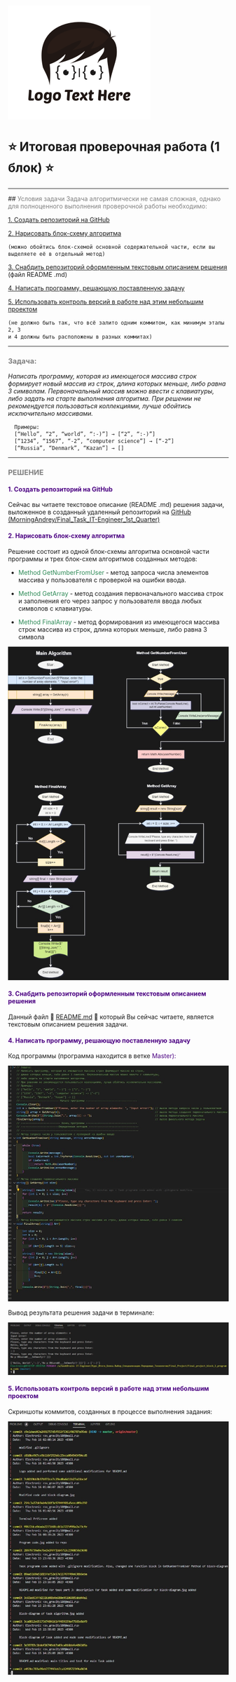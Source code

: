 ![Intro_logo](logo.png)
# :star: Итоговая проверочная работа (1 блок) :star:
---
##<span style="color:grey"> Условия задачи
Задача алгоритмически не самая сложная, однако для полноценного выполнения проверочной работы необходимо:

[1. Создать репозиторий на GitHub](#1-создать-репозиторий-на-github)

[2. Нарисовать блок-схему алгоритма](#2-нарисовать-блок-схему-алгоритма)

    (можно обойтись блок-схемой основной содержательной части, если вы выделяете её в отдельный метод)

[3. Снабдить репозиторий оформленным текстовым описанием решения](#3-снабдить-репозиторий-оформленным-текстовым-описанием-решения) (файл README .md)

[4. Написать программу, решающую поставленную задачу](#4-написать-программу-решающую-поставленную-задачу)

[5. Использовать контроль версий в работе над этим небольшим проектом](#5-использовать-контроль-версий-в-работе-над-этим-небольшим-проектом) 

    (не должно быть так, что всё залито одним коммитом, как минимум этапы 2, 3 
    и 4 должны быть расположены в разных коммитах)
---
### <span style="color:grey">Задача: 

*Написать программу, которая из имеющегося массива строк формирует новый массив из строк, длина которых меньше, либо равна 3 символам. Первоначальный массив можно ввести с клавиатуры, либо задать на старте выполнения алгоритма. При решении не рекомендуется пользоваться коллекциями, лучше обойтись исключительно массивами.*

      Примеры:
      [“Hello”, “2”, “world”, “:-)”] → [“2”, “:-)”]
      [“1234”, “1567”, “-2”, “computer science”] → [“-2”]
      [“Russia”, “Denmark”, “Kazan”] → []
---
### <span style="color:grey">РЕШЕНИЕ

#### <span style="color:indigo">1. Создать репозиторий на GitHub
  Сейчас вы читаете текстовое описание (README .md) решения задачи, выложенное в созданный удаленный репозиторий на [GitHub (MorningAndrey/Final_Task_IT-Engineer_1st_Quarter)](https://github.com/MorningAndrey/Final_Task_IT-Engineer_1st_Quarter)

#### <span style="color:indigo">2. Нарисовать блок-схему алгоритма
Решение состоит из одной блок-схемы алгоритма основной части программы и трех блок-схем алгоритмов созданных методов:
* <span style="color:seagreen">Method GetNumberFromUser</span> - метод запроса числа элементов массива у пользователя с проверкой на ошибки ввода.
  
* <span style="color:seagreen">Method GetArray</span> - метод создания первоначального массива строк и заполнения его через запрос у пользователя ввода любых символов с клавиатуры.
* <span style="color:seagreen">Method FinalArray</span> - метод формирования из имеющегося массива строк массива из строк, длина которых меньше, либо равна 3 символа
  

![Task algoryth bloc-diagram](Block-diagram_of_task_algorithm.jpg)
#### <span style="color:indigo">3. Снабдить репозиторий оформленным текстовым описанием решения
Данный файл :star2: [README.md](https://github.com/MorningAndrey/Final_Task_IT-Engineer_1st_Quarter/blob/master/README.md) :star2: который Вы сейчас читаете, является текстовым описанием решения задачи.

#### <span style="color:indigo">4. Написать программу, решающую поставленную задачу
Код программы (программа находится в ветке <span style="color:indigo">Master):

![Program_code](Program_code.jpg)

Вывод результата решения задачи в терминале:

![Terminal_PrtScr](Program_Terminal_PrtSc.jpg)



#### <span style="color:indigo">5. Использовать контроль версий в работе над этим небольшим проектом
Скриншоты коммитов, созданных в процессе выполнения задания:

![commits_proof](Commits.jpg)







